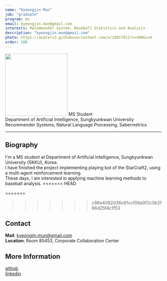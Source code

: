 ```yaml
---
name: "Kyeongjin Mun"
job: "graduate"
program: ms
email: kyeongjin.mun@gmail.com
interests: Recommender System, Baseball Statistics and Analysis
description: "kyeongjin.mun@gmail.com"
photo: https://avatars3.githubusercontent.com/u/28817812?s=400&v=4
order: 100
---
```


<!-- Post name should be this form: name.md
        For example, Gildong Hong.md -->

<!-- Fill the contents where --Fill-- exists -->
<!-- The example is in '_authors/Jongwuk Lee.md' or '_authors/Jiwoo Kim.md'>

<!-- For 'name' front matter, follow this format: Gildong Hong -->
<!-- For 'job' front matter, choose the one of these: professor / graduate / undergraduate / alumni -->
<!-- For 'description' front matter, write down your email address and areas of interests.
        Email address is nessecary for graduate students.
        Follow this format: example@skku.edu / Computer Science -->

<img src="https://avatars1.githubusercontent.com/u/28817812?s=460&u=ce7594b22ffae5b85fbb968990adde0672c06def&v=4" width="200" height="200">
MS Student<br>Department of Artificial Intelligence, Sungkyunkwan University
<br>
Recommender Systems, Natural Language Processing, Sabermetrics

<!-- If you have a photo, then write that url in (). Photo can be anything with 200x200 size. -->
<!-- Fill the position, institution/department, interests
        For example, Graduate Student<br>Department of Software, Sungkyunkwan University<br>Recommender Systems, Natural Language Processing, Neuroimaging Analysis and Understanding -->

<hr>

## Biography
I'm a MS student at Department of Artificial Intelligence, Sungkyunkwan University (SKKU), Korea. <br>
I have finished the project implementing playing bot of the StarCraft2, using a multi-agent reinforcement learning. <br>
These days, I am interested in applying machine learning methods to baseball analysis.
<<<<<<< HEAD
<!--Also, I am interested in contextual bandit problem and RL-based language generation. -->
=======
>>>>>>> c98e4082d36c61ccf06a0f2c0b2f66d25f4c1f53
<!-- Write your own biography contents. -->

## Contact
**Mail**: kyeongjin.mun@gmail.com <!-- Write your own email address -->
<br>
**Location**: Room 85453, Corporate Collaboration Center <!-- 85453 or your location address -->

## More Information
[github](https://github.com/moon0331)
<br>
[linkedin](https://www.linkedin.com/in/kjmoon)

<!-- If you have some personal websites, then write the url here. -->
<!-- If you don't have them, then remove a line '[Persoal Website](--Fill--)' -->

